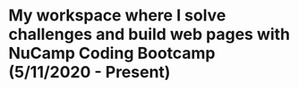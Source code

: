 # My workspace where I solve challenges and build web pages with NuCamp Coding Bootcamp (5/11/2020 - Present)
